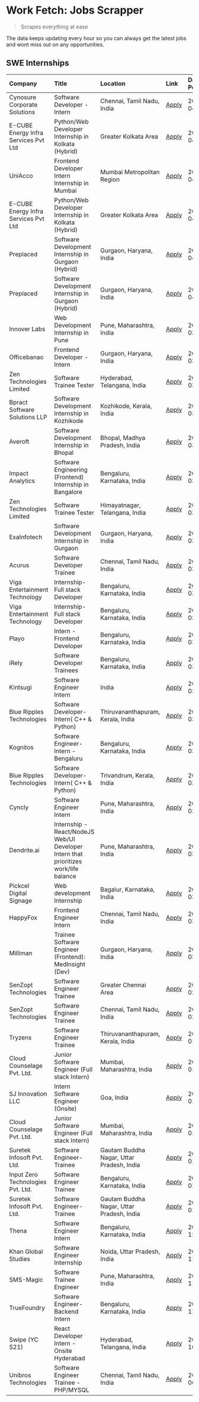 # Work Fetch: Jobs Scrapper
> Scrapes everything at ease

The data keeps updating every hour so you can always get the latest jobs and wont miss out on any opportunities.

## SWE Internships
<!--START_SECTION:workfetch-->
| Company                              | Title                                                                                | Location                                  | Link                                                                                                                                                                                                                                                                                                    | Date Posted   |
|:-------------------------------------|:-------------------------------------------------------------------------------------|:------------------------------------------|:--------------------------------------------------------------------------------------------------------------------------------------------------------------------------------------------------------------------------------------------------------------------------------------------------------|:--------------|
| Cynosure Corporate Solutions         | Software Developer -Intern                                                           | Chennai, Tamil Nadu, India                | [Apply](https://in.linkedin.com/jobs/view/software-developer-intern-at-cynosure-corporate-solutions-3884767755?position=19&pageNum=0&refId=1JuhgQfUN8LXgIY9lmr%2B7w%3D%3D&trackingId=tcq%2BdTB8rVZVNyGFAcUTlQ%3D%3D&trk=public_jobs_jserp-result_search-card)                                           | 2024-04-04    |
| E-CUBE Energy Infra Services Pvt Ltd | Python/Web Developer Internship in Kolkata (Hybrid)                                  | Greater Kolkata Area                      | [Apply](https://in.linkedin.com/jobs/view/python-web-developer-internship-in-kolkata-hybrid-at-e-cube-energy-infra-services-pvt-ltd-3882160442?position=30&pageNum=0&refId=1JuhgQfUN8LXgIY9lmr%2B7w%3D%3D&trackingId=D%2BFvDBM8gCVY4T%2FTFeeQfQ%3D%3D&trk=public_jobs_jserp-result_search-card)         | 2024-04-02    |
| UniAcco                              | Frontend Developer Intern Internship in Mumbai                                       | Mumbai Metropolitan Region                | [Apply](https://in.linkedin.com/jobs/view/frontend-developer-intern-internship-in-mumbai-at-uniacco-3882160492?position=59&pageNum=0&refId=1JuhgQfUN8LXgIY9lmr%2B7w%3D%3D&trackingId=rhBo7dZHgwO6%2FjGARi6nTA%3D%3D&trk=public_jobs_jserp-result_search-card)                                           | 2024-04-02    |
| E-CUBE Energy Infra Services Pvt Ltd | Python/Web Developer Internship in Kolkata (Hybrid)                                  | Greater Kolkata Area                      | [Apply](https://in.linkedin.com/jobs/view/python-web-developer-internship-in-kolkata-hybrid-at-e-cube-energy-infra-services-pvt-ltd-3882160442?position=5&pageNum=2&refId=zAh1qvMGgfYLw6eibjPWyQ%3D%3D&trackingId=sQQWfXQACGHl4kwdKLwOgg%3D%3D&trk=public_jobs_jserp-result_search-card)                | 2024-04-02    |
| Preplaced                            | Software Development Internship in Gurgaon (Hybrid)                                  | Gurgaon, Haryana, India                   | [Apply](https://in.linkedin.com/jobs/view/software-development-internship-in-gurgaon-hybrid-at-preplaced-3880567870?position=27&pageNum=0&refId=1JuhgQfUN8LXgIY9lmr%2B7w%3D%3D&trackingId=P%2B4whH%2B4gyGmzoj5gHQ%2BWQ%3D%3D&trk=public_jobs_jserp-result_search-card)                                  | 2024-04-01    |
| Preplaced                            | Software Development Internship in Gurgaon (Hybrid)                                  | Gurgaon, Haryana, India                   | [Apply](https://in.linkedin.com/jobs/view/software-development-internship-in-gurgaon-hybrid-at-preplaced-3880567870?position=2&pageNum=2&refId=zAh1qvMGgfYLw6eibjPWyQ%3D%3D&trackingId=BjD5%2BiXaz7mQ3enn3DBTxw%3D%3D&trk=public_jobs_jserp-result_search-card)                                         | 2024-04-01    |
| Innover Labs                         | Web Development Internship in Pune                                                   | Pune, Maharashtra, India                  | [Apply](https://in.linkedin.com/jobs/view/web-development-internship-in-pune-at-innover-labs-3875494237?position=9&pageNum=0&refId=1JuhgQfUN8LXgIY9lmr%2B7w%3D%3D&trackingId=nggdcSKRHyqd8X6ZDHLfUg%3D%3D&trk=public_jobs_jserp-result_search-card)                                                     | 2024-03-28    |
| Officebanao                          | Frontend Developer - Intern                                                          | Gurgaon, Haryana, India                   | [Apply](https://in.linkedin.com/jobs/view/frontend-developer-intern-at-officebanao-3871265915?position=14&pageNum=0&refId=1JuhgQfUN8LXgIY9lmr%2B7w%3D%3D&trackingId=N7LbUyW6tChhJAPoJTDqVw%3D%3D&trk=public_jobs_jserp-result_search-card)                                                              | 2024-03-28    |
| Zen Technologies Limited             | Software Trainee Tester                                                              | Hyderabad, Telangana, India               | [Apply](https://in.linkedin.com/jobs/view/software-trainee-tester-at-zen-technologies-limited-3872036112?position=13&pageNum=0&refId=1JuhgQfUN8LXgIY9lmr%2B7w%3D%3D&trackingId=3RNWq6lQVryQDtAeEYvwQw%3D%3D&trk=public_jobs_jserp-result_search-card)                                                   | 2024-03-27    |
| Bpract Software Solutions LLP        | Software Development Internship in Kozhikode                                         | Kozhikode, Kerala, India                  | [Apply](https://in.linkedin.com/jobs/view/software-development-internship-in-kozhikode-at-bpract-software-solutions-llp-3874054300?position=23&pageNum=0&refId=1JuhgQfUN8LXgIY9lmr%2B7w%3D%3D&trackingId=RoOGQ83LBVasm%2FENO0jPNg%3D%3D&trk=public_jobs_jserp-result_search-card)                       | 2024-03-27    |
| Averoft                              | Software Development Internship in Bhopal                                            | Bhopal, Madhya Pradesh, India             | [Apply](https://in.linkedin.com/jobs/view/software-development-internship-in-bhopal-at-averoft-3874051550?position=51&pageNum=0&refId=1JuhgQfUN8LXgIY9lmr%2B7w%3D%3D&trackingId=rnW2f7B4QS8N5sQ%2FAbexMQ%3D%3D&trk=public_jobs_jserp-result_search-card)                                                | 2024-03-27    |
| Impact Analytics                     | Software Engineering (Frontend) Internship in Bangalore                              | Bengaluru, Karnataka, India               | [Apply](https://in.linkedin.com/jobs/view/software-engineering-frontend-internship-in-bangalore-at-impact-analytics-3872535077?position=4&pageNum=0&refId=1JuhgQfUN8LXgIY9lmr%2B7w%3D%3D&trackingId=usn%2F5fziY%2BsM86KKuahVKg%3D%3D&trk=public_jobs_jserp-result_search-card)                          | 2024-03-26    |
| Zen Technologies Limited             | Software Trainee Tester                                                              | Himayatnagar, Telangana, India            | [Apply](https://in.linkedin.com/jobs/view/software-trainee-tester-at-zen-technologies-limited-3872100214?position=11&pageNum=0&refId=1JuhgQfUN8LXgIY9lmr%2B7w%3D%3D&trackingId=TyD5goNP0IObvCVzZvt7Gg%3D%3D&trk=public_jobs_jserp-result_search-card)                                                   | 2024-03-26    |
| ExaInfotech                          | Software Development Internship in Gurgaon                                           | Gurgaon, Haryana, India                   | [Apply](https://in.linkedin.com/jobs/view/software-development-internship-in-gurgaon-at-exainfotech-3872534185?position=18&pageNum=0&refId=1JuhgQfUN8LXgIY9lmr%2B7w%3D%3D&trackingId=Hc2Y4L4o504zzADwNZkJgA%3D%3D&trk=public_jobs_jserp-result_search-card)                                             | 2024-03-26    |
| Acurus                               | Software Developer Trainee                                                           | Chennai, Tamil Nadu, India                | [Apply](https://in.linkedin.com/jobs/view/software-developer-trainee-at-acurus-3871400616?position=25&pageNum=0&refId=1JuhgQfUN8LXgIY9lmr%2B7w%3D%3D&trackingId=Z6n5tXGTo37nliy6d15xGA%3D%3D&trk=public_jobs_jserp-result_search-card)                                                                  | 2024-03-26    |
| Viga Entertainment Technology        | Internship-Full stack Developer                                                      | Bengaluru, Karnataka, India               | [Apply](https://in.linkedin.com/jobs/view/internship-full-stack-developer-at-viga-entertainment-technology-3870669789?position=35&pageNum=0&refId=1JuhgQfUN8LXgIY9lmr%2B7w%3D%3D&trackingId=of%2BO%2Fb5nvSh%2BkluEsIo69w%3D%3D&trk=public_jobs_jserp-result_search-card)                                | 2024-03-25    |
| Viga Entertainment Technology        | Internship-Full stack Developer                                                      | Bengaluru, Karnataka, India               | [Apply](https://in.linkedin.com/jobs/view/internship-full-stack-developer-at-viga-entertainment-technology-3870669789?position=10&pageNum=2&refId=zAh1qvMGgfYLw6eibjPWyQ%3D%3D&trackingId=nvO%2FWeTT4lk0VxtsAXsUQA%3D%3D&trk=public_jobs_jserp-result_search-card)                                      | 2024-03-25    |
| Playo                                | Intern - Frontend Developer                                                          | Bengaluru, Karnataka, India               | [Apply](https://in.linkedin.com/jobs/view/intern-frontend-developer-at-playo-3864131172?position=7&pageNum=0&refId=1JuhgQfUN8LXgIY9lmr%2B7w%3D%3D&trackingId=xUk2p8Cb%2F1Q4cc2gwvOOYQ%3D%3D&trk=public_jobs_jserp-result_search-card)                                                                   | 2024-03-22    |
| iRely                                | Software Developer Trainees                                                          | Bengaluru, Karnataka, India               | [Apply](https://in.linkedin.com/jobs/view/software-developer-trainees-at-irely-3860566039?position=2&pageNum=0&refId=1JuhgQfUN8LXgIY9lmr%2B7w%3D%3D&trackingId=%2B4rWMW8Wy6HMkSyUiBMQkQ%3D%3D&trk=public_jobs_jserp-result_search-card)                                                                 | 2024-03-18    |
| Kintsugi                             | Software Engineer Intern                                                             | India                                     | [Apply](https://in.linkedin.com/jobs/view/software-engineer-intern-at-kintsugi-3857074071?position=39&pageNum=0&refId=1JuhgQfUN8LXgIY9lmr%2B7w%3D%3D&trackingId=4nvYEco7orm82Emndo45uA%3D%3D&trk=public_jobs_jserp-result_search-card)                                                                  | 2024-03-16    |
| Blue Ripples Technologies            | Software Developer- Intern( C++ & Python)                                            | Thiruvananthapuram, Kerala, India         | [Apply](https://in.linkedin.com/jobs/view/software-developer-intern-c%2B%2B-python-at-blue-ripples-technologies-3855594494?position=21&pageNum=0&refId=1JuhgQfUN8LXgIY9lmr%2B7w%3D%3D&trackingId=54FrFpRE5trfU4bBh2DURQ%3D%3D&trk=public_jobs_jserp-result_search-card)                                 | 2024-03-14    |
| Kognitos                             | Software Engineer-Intern -Bengaluru                                                  | Bengaluru, Karnataka, India               | [Apply](https://in.linkedin.com/jobs/view/software-engineer-intern-bengaluru-at-kognitos-3855361239?position=8&pageNum=0&refId=1JuhgQfUN8LXgIY9lmr%2B7w%3D%3D&trackingId=DOioXGIsDrCrmmezGZFjcQ%3D%3D&trk=public_jobs_jserp-result_search-card)                                                         | 2024-03-13    |
| Blue Ripples Technologies            | Software Developer- Intern( C++  & Python)                                           | Trivandrum, Kerala, India                 | [Apply](https://in.linkedin.com/jobs/view/software-developer-intern-c%2B%2B-python-at-blue-ripples-technologies-3856150730?position=20&pageNum=0&refId=1JuhgQfUN8LXgIY9lmr%2B7w%3D%3D&trackingId=fIVRsfwv%2F0MURYH8k8tyEA%3D%3D&trk=public_jobs_jserp-result_search-card)                               | 2024-03-13    |
| Cyncly                               | Software Engineer Intern                                                             | Pune, Maharashtra, India                  | [Apply](https://in.linkedin.com/jobs/view/software-engineer-intern-at-cyncly-3853990178?position=22&pageNum=0&refId=1JuhgQfUN8LXgIY9lmr%2B7w%3D%3D&trackingId=nRMpI01zsCciZVfbOeNR%2FQ%3D%3D&trk=public_jobs_jserp-result_search-card)                                                                  | 2024-03-13    |
| Dendrite.ai                          | Internship - React/NodeJS Web/UI Developer Intern that prioritizes work/life balance | Pune, Maharashtra, India                  | [Apply](https://in.linkedin.com/jobs/view/internship-react-nodejs-web-ui-developer-intern-that-prioritizes-work-life-balance-at-dendrite-ai-3853583200?position=40&pageNum=0&refId=1JuhgQfUN8LXgIY9lmr%2B7w%3D%3D&trackingId=WZtXzU4%2BE%2FlI86rxFvtRog%3D%3D&trk=public_jobs_jserp-result_search-card) | 2024-03-12    |
| Pickcel Digital Signage              | Web development Internship                                                           | Bagalur, Karnataka, India                 | [Apply](https://in.linkedin.com/jobs/view/web-development-internship-at-pickcel-digital-signage-3849506118?position=58&pageNum=0&refId=1JuhgQfUN8LXgIY9lmr%2B7w%3D%3D&trackingId=L7ZQ%2Fj8j5uFq4qhI%2FpakCA%3D%3D&trk=public_jobs_jserp-result_search-card)                                             | 2024-03-08    |
| HappyFox                             | Frontend Engineer Intern                                                             | Chennai, Tamil Nadu, India                | [Apply](https://in.linkedin.com/jobs/view/frontend-engineer-intern-at-happyfox-3848357951?position=52&pageNum=0&refId=1JuhgQfUN8LXgIY9lmr%2B7w%3D%3D&trackingId=aRwXi711UQchX3F80iHvqA%3D%3D&trk=public_jobs_jserp-result_search-card)                                                                  | 2024-03-07    |
| Milliman                             | Trainee Software Engineer (Frontend): MedInsight (Dev)                               | Gurgaon, Haryana, India                   | [Apply](https://in.linkedin.com/jobs/view/trainee-software-engineer-frontend-medinsight-dev-at-milliman-3792874280?position=12&pageNum=0&refId=1JuhgQfUN8LXgIY9lmr%2B7w%3D%3D&trackingId=6aYlLVDprXFkJi2XrEyh7A%3D%3D&trk=public_jobs_jserp-result_search-card)                                         | 2024-03-01    |
| SenZopt Technologies                 | Software Engineer Trainee                                                            | Greater Chennai Area                      | [Apply](https://in.linkedin.com/jobs/view/software-engineer-trainee-at-senzopt-technologies-3827688781?position=42&pageNum=0&refId=1JuhgQfUN8LXgIY9lmr%2B7w%3D%3D&trackingId=%2BMiz%2FWFB6NX%2F906NDyYWmg%3D%3D&trk=public_jobs_jserp-result_search-card)                                               | 2024-02-12    |
| SenZopt Technologies                 | Software Engineer Trainee                                                            | Chennai, Tamil Nadu, India                | [Apply](https://in.linkedin.com/jobs/view/software-engineer-trainee-at-senzopt-technologies-3827686880?position=55&pageNum=0&refId=1JuhgQfUN8LXgIY9lmr%2B7w%3D%3D&trackingId=CC4kVkG6%2BzUElJiC%2FmOUIA%3D%3D&trk=public_jobs_jserp-result_search-card)                                                 | 2024-02-12    |
| Tryzens                              | Software Engineer Trainee                                                            | Thiruvananthapuram, Kerala, India         | [Apply](https://in.linkedin.com/jobs/view/software-engineer-trainee-at-tryzens-3809363491?position=43&pageNum=0&refId=1JuhgQfUN8LXgIY9lmr%2B7w%3D%3D&trackingId=Gz%2Bc2Nw%2BBzOunqWiYUpn8g%3D%3D&trk=public_jobs_jserp-result_search-card)                                                              | 2024-01-18    |
| Cloud Counselage Pvt. Ltd.           | Junior Software Engineer (Full stack Intern)                                         | Mumbai, Maharashtra, India                | [Apply](https://in.linkedin.com/jobs/view/junior-software-engineer-full-stack-intern-at-cloud-counselage-pvt-ltd-3803132814?position=34&pageNum=0&refId=1JuhgQfUN8LXgIY9lmr%2B7w%3D%3D&trackingId=KBFNLOGGn6uJS4JwkFlNwQ%3D%3D&trk=public_jobs_jserp-result_search-card)                                | 2024-01-11    |
| SJ Innovation LLC                    | Intern Software Engineer (Onsite)                                                    | Goa, India                                | [Apply](https://in.linkedin.com/jobs/view/intern-software-engineer-onsite-at-sj-innovation-llc-3799959011?position=50&pageNum=0&refId=1JuhgQfUN8LXgIY9lmr%2B7w%3D%3D&trackingId=B3PmlFBSFLeiXNucMadGQg%3D%3D&trk=public_jobs_jserp-result_search-card)                                                  | 2024-01-11    |
| Cloud Counselage Pvt. Ltd.           | Junior Software Engineer (Full stack Intern)                                         | Mumbai, Maharashtra, India                | [Apply](https://in.linkedin.com/jobs/view/junior-software-engineer-full-stack-intern-at-cloud-counselage-pvt-ltd-3803132814?position=9&pageNum=2&refId=zAh1qvMGgfYLw6eibjPWyQ%3D%3D&trackingId=nDjaU2vaX0gDTUYQMrM70w%3D%3D&trk=public_jobs_jserp-result_search-card)                                   | 2024-01-11    |
| Suretek Infosoft Pvt. Ltd.           | Software Engineer-Trainee                                                            | Gautam Buddha Nagar, Uttar Pradesh, India | [Apply](https://in.linkedin.com/jobs/view/software-engineer-trainee-at-suretek-infosoft-pvt-ltd-3800934643?position=28&pageNum=0&refId=1JuhgQfUN8LXgIY9lmr%2B7w%3D%3D&trackingId=9BRCZdSDaX8b17l49dtakg%3D%3D&trk=public_jobs_jserp-result_search-card)                                                 | 2024-01-09    |
| Input Zero Technologies Pvt. Ltd.    | Software Engineer Trainee                                                            | Bengaluru, Karnataka, India               | [Apply](https://in.linkedin.com/jobs/view/software-engineer-trainee-at-input-zero-technologies-pvt-ltd-3800927643?position=37&pageNum=0&refId=1JuhgQfUN8LXgIY9lmr%2B7w%3D%3D&trackingId=859wWGvd7chIrzBZblXxWQ%3D%3D&trk=public_jobs_jserp-result_search-card)                                          | 2024-01-09    |
| Suretek Infosoft Pvt. Ltd.           | Software Engineer-Trainee                                                            | Gautam Buddha Nagar, Uttar Pradesh, India | [Apply](https://in.linkedin.com/jobs/view/software-engineer-trainee-at-suretek-infosoft-pvt-ltd-3800934643?position=3&pageNum=2&refId=zAh1qvMGgfYLw6eibjPWyQ%3D%3D&trackingId=uVoapTH%2Beq%2B26Bz3sDXMoA%3D%3D&trk=public_jobs_jserp-result_search-card)                                                | 2024-01-09    |
| Thena                                | Software Engineer Intern                                                             | Bengaluru, Karnataka, India               | [Apply](https://in.linkedin.com/jobs/view/software-engineer-intern-at-thena-3778731751?position=24&pageNum=0&refId=1JuhgQfUN8LXgIY9lmr%2B7w%3D%3D&trackingId=Q6ikmuXhzqwqMfDZGkBQkQ%3D%3D&trk=public_jobs_jserp-result_search-card)                                                                     | 2023-12-05    |
| Khan Global Studies                  | Software Engineer Internship                                                         | Noida, Uttar Pradesh, India               | [Apply](https://in.linkedin.com/jobs/view/software-engineer-internship-at-khan-global-studies-3766942197?position=57&pageNum=0&refId=1JuhgQfUN8LXgIY9lmr%2B7w%3D%3D&trackingId=fhcVyEepZzodABIQ%2FzIEzg%3D%3D&trk=public_jobs_jserp-result_search-card)                                                 | 2023-11-27    |
| SMS-Magic                            | Software Trainee Engineer                                                            | Pune, Maharashtra, India                  | [Apply](https://in.linkedin.com/jobs/view/software-trainee-engineer-at-sms-magic-3761409781?position=36&pageNum=0&refId=1JuhgQfUN8LXgIY9lmr%2B7w%3D%3D&trackingId=qPiXhQ1E6%2FcKLXgiyg7dSQ%3D%3D&trk=public_jobs_jserp-result_search-card)                                                              | 2023-11-16    |
| TrueFoundry                          | Software Engineer-Backend Intern                                                     | Bengaluru, Karnataka, India               | [Apply](https://in.linkedin.com/jobs/view/software-engineer-backend-intern-at-truefoundry-3779508170?position=38&pageNum=0&refId=1JuhgQfUN8LXgIY9lmr%2B7w%3D%3D&trackingId=WGAHiKCM1gP%2BNlx3zy1jQA%3D%3D&trk=public_jobs_jserp-result_search-card)                                                     | 2023-11-10    |
| Swipe (YC S21)                       | React Developer Intern - Onsite Hyderabad                                            | Hyderabad, Telangana, India               | [Apply](https://in.linkedin.com/jobs/view/react-developer-intern-onsite-hyderabad-at-swipe-yc-s21-3737600089?position=45&pageNum=0&refId=1JuhgQfUN8LXgIY9lmr%2B7w%3D%3D&trackingId=CkvxRYMCEz2QbisTXQSBsA%3D%3D&trk=public_jobs_jserp-result_search-card)                                               | 2023-10-13    |
| Unibros Technologies                 | Software Engineer Trainee - PHP/MYSQL                                                | Chennai, Tamil Nadu, India                | [Apply](https://in.linkedin.com/jobs/view/software-engineer-trainee-php-mysql-at-unibros-technologies-3656599241?position=44&pageNum=0&refId=1JuhgQfUN8LXgIY9lmr%2B7w%3D%3D&trackingId=kdSKxy9JCgaSaxwsvK6krg%3D%3D&trk=public_jobs_jserp-result_search-card)                                           | 2023-06-12    |
<!--END_SECTION:workfetch-->
